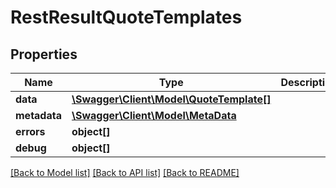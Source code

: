 # RestResultQuoteTemplates

## Properties

 Name         | Type                                                          | Description | Notes      
--------------|---------------------------------------------------------------|-------------|------------
 **data**     | [**\Swagger\Client\Model\QuoteTemplate[]**](QuoteTemplate.md) |             | [optional] 
 **metadata** | [**\Swagger\Client\Model\MetaData**](MetaData.md)             |             | [optional] 
 **errors**   | **object[]**                                                  |             | [optional] 
 **debug**    | **object[]**                                                  |             | [optional] 

[[Back to Model list]](../../README.md#documentation-for-models) [[Back to API list]](../../README.md#documentation-for-api-endpoints) [[Back to README]](../../README.md)


